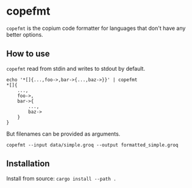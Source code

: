 # copefmt

`copefmt` is the copium code formatter for languages that don't have any better options.

## How to use

`copefmt` read from stdin and writes to stdout by default.

```
echo '*[]{...,foo->,bar->{...,baz->}}' | copefmt
*[]{
    ...,
    foo->,
    bar->{
        ...,
        baz->
    }
}
```

But filenames can be provided as arguments.

```
copefmt --input data/simple.groq --output formatted_simple.groq
```


## Installation

Install from source: `cargo install --path .`
